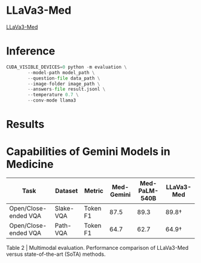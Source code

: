 # LLaVa3-Med

[LLaVa3-Med](https://huggingface.co/akemiH/LLaVa3-Med)

# Inference

```python
CUDA_VISIBLE_DEVICES=0 python -m evaluation \
        --model-path model_path \
        --question-file data_path \
        --image-folder image_path \
        --answers-file result.jsonl \
        --temperature 0.7 \
        --conv-mode llama3
```

# Results

# Capabilities of Gemini Models in Medicine

| Task                    | Dataset               | Metric   | Med-Gemini | Med-PaLM-540B | LLaVa3-Med         |
|-------------------------|-----------------------|----------|------------|------|----------------------|
| Open/Close-ended VQA    | Slake-VQA             | Token F1 | 87.5      | 89.3 |   89.8†         |
| Open/Close-ended VQA    | Path-VQA              | Token F1 | 64.7      | 62.7 |  64.9†          |


Table 2 | Multimodal evaluation. Performance comparison of LLaVa3-Med versus state-of-the-art (SoTA) methods.
